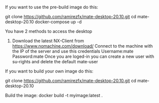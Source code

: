 If you want to use the pre-build image do this:

git clone https://github.com/ramirezfx/mate-desktop-20.10.git
cd mate-desktop-20.10
docker-compose up -d

You have 2 methods to access the desktop
1) Download the latest NX-Client from https://www.nomachine.com/download/
Connect to the machine with the IP of the server and use this credentials
Username:mate
Password:mate
Once you are loged-in you can create a new user with su-rights and delete the default mate-user

If you want to build your own image do this:

git clone https://github.com/ramirezfx/mate-desktop-20.10.git
cd mate-desktop-20.10

Build the image:
docker build -t myimage:latest .
